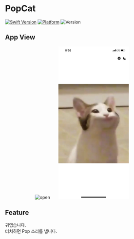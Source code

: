 # PopCat

[![Swift Version][swift-image]](https://swift.org/)
[![Platform][Platform-image]](https://developer.apple.com/kr/ios/)
![Version][Version-image]

[swift-image]:https://img.shields.io/badge/swift-5.6-orange.svg?style=flat
[Platform-image]: https://img.shields.io/badge/Platform-ios-lightgray.svg?style=flat
[Version-image]: https://img.shields.io/badge/Version-1.0-blue.svg?style=flat

## App View
<div align="center" />
    <img src="./gitFile/open.PNG" alt="open" height="500"/>&nbsp;&nbsp;&nbsp;&nbsp;&nbsp;&nbsp;
    <img src="./gitFile/close.PNG" alt="close" height="500"/>
</div>

## Feature
귀엽습니다.   
터치하면 Pop 소리를 냅니다.



